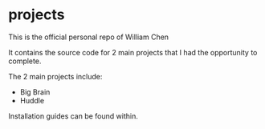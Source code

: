# projects

This is the official personal repo of William Chen

It contains the source code for 2 main projects that I had the opportunity to complete.

The 2 main projects include:

- Big Brain
- Huddle

Installation guides can be found within.
